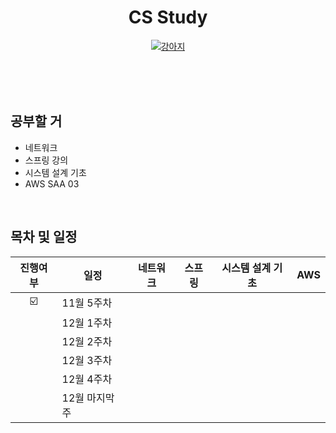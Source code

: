 <div align="center">

  # CS Study

[![강아지](https://github.com/alpapago/barrking_study/assets/117890994/33f51cf8-cac2-4802-832d-8f2fa54f5eb1)](https://github.com/encrypted-def/basic-algo-lecture/blob/master/workbook.md)

</br>
</br>
</div>


</br>

## 공부할 거
 - 네트워크
 - 스프링 강의
 - 시스템 설계 기초
 - AWS SAA 03

</br>

## 목차 및 일정
|진행여부|일정|네트워크|스프링|시스템 설계 기초|AWS|
|:-:|-------|:-:|:-:|:-:|:-:|
|☑️|11월 5주차| | | | | |
||12월 1주차| | | | | |
||12월 2주차| | | | | |
||12월 3주차| | | | | |
||12월 4주차| | | | | |
||12월 마지막주| | | | | |
